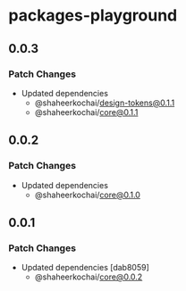 # packages-playground

## 0.0.3

### Patch Changes

- Updated dependencies
  - @shaheerkochai/design-tokens@0.1.1
  - @shaheerkochai/core@0.1.1

## 0.0.2

### Patch Changes

- Updated dependencies
  - @shaheerkochai/core@0.1.0

## 0.0.1

### Patch Changes

- Updated dependencies [dab8059]
  - @shaheerkochai/core@0.0.2
